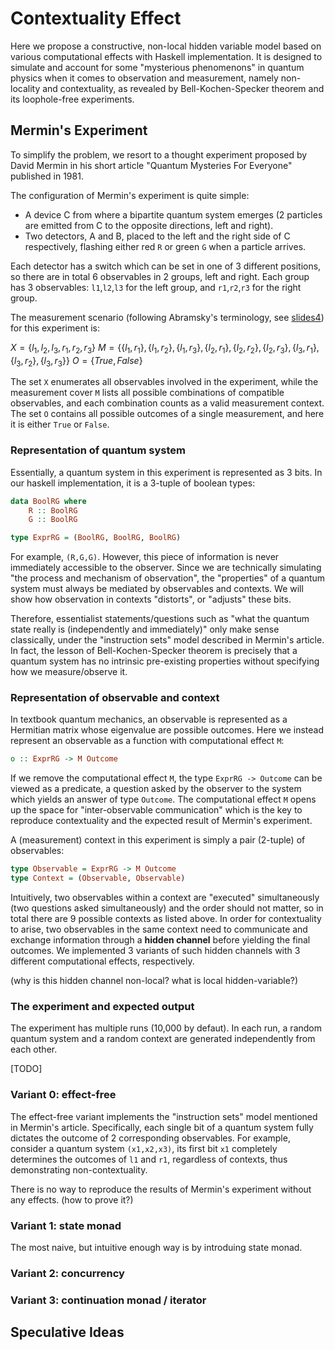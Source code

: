 # Contextuality Effect

Here we propose a constructive, non-local hidden variable model based on various computational effects with Haskell implementation. It is designed to simulate and account for some "mysterious phenomenons" in quantum physics when it comes to observation and measurement, namely non-locality and contextuality, as revealed by Bell-Kochen-Specker theorem and its loophole-free experiments.

## Mermin's Experiment

To simplify the problem, we resort to a thought experiment proposed by David Mermin in his short article "Quantum Mysteries For Everyone" published in 1981.

The configuration of Mermin's experiment is quite simple:
- A device C from where a bipartite quantum system emerges (2 particles are emitted from C to the opposite directions, left and right).
- Two detectors, A and B, placed to the left and the right side of C respectively, flashing either red `R` or green `G` when a particle arrives. 

Each detector has a switch which can be set in one of 3 different positions, so there are in total 6 observables in 2 groups, left and right. Each group has 3 observables: `l1`,`l2`,`l3` for the left group, and `r1`,`r2`,`r3` for the right group.

The measurement scenario (following Abramsky's terminology, see [slides4](https://dcclogin.github.io/notes/slides4.pdf)) for this experiment is:

$` X = \{l_1, l_2, l_3, r_1, r_2, r_3\} `$
$` M = \{\{l_1, r_1\}, \{l_1, r_2\}, \{l_1, r_3\}, \{l_2, r_1\}, \{l_2, r_2\}, \{l_2, r_3\}, \{l_3, r_1\}, \{l_3, r_2\}, \{l_3, r_3\}\} `$
$` O = \{True, False\} `$

The set `X` enumerates all observables involved in the experiment, while the measurement cover `M` lists all possible combinations of compatible observables, and each combination counts as a valid measurement context. The set `O` contains all possible outcomes of a single measurement, and here it is either `True` or `False`.


### Representation of quantum system

Essentially, a quantum system in this experiment is represented as 3 bits. In our haskell implementation, it is a 3-tuple of boolean types:

```haskell
data BoolRG where
    R :: BoolRG
    G :: BoolRG

type ExprRG = (BoolRG, BoolRG, BoolRG)
```

For example, `(R,G,G)`. However, this piece of information is never immediately accessible to the observer. Since we are technically simulating "the process and mechanism of observation", the "properties" of a quantum system must always be mediated by observables and contexts. We will show how observation in contexts "distorts", or "adjusts" these bits.

Therefore, essentialist statements/questions such as "what the quantum state really is (independently and immediately)" only make sense classically, under the "instruction sets" model described in Mermin's article. In fact, the lesson of Bell-Kochen-Specker theorem is precisely that a quantum system has no intrinsic pre-existing properties without specifying how we measure/observe it.

### Representation of observable and context

In textbook quantum mechanics, an observable is represented as a Hermitian matrix whose eigenvalue are possible outcomes. Here we instead represent an observable as a function with computational effect `M`:

```haskell
o :: ExprRG -> M Outcome
```

If we remove the computational effect `M`, the type `ExprRG -> Outcome` can be viewed as a predicate, a question asked by the observer to the system which yields an answer of type `Outcome`. The computational effect `M` opens up the space for "inter-observable communication" which is the key to reproduce contextuality and the expected result of Mermin's experiment.

A (measurement) context in this experiment is simply a pair (2-tuple) of observables:

```haskell
type Observable = ExprRG -> M Outcome
type Context = (Observable, Observable)
```

Intuitively, two observables within a context are "executed" simultaneously (two questions asked simultaneously) and the order should not matter, so in total there are 9 possible contexts as listed above. In order for contextuality to arise, two observables in the same context need to communicate and exchange information through a **hidden channel** before yielding the final outcomes. We implemented 3 variants of such hidden channels with 3 different computational effects, respectively.

(why is this hidden channel non-local? what is local hidden-variable?)


### The experiment and expected output

The experiment has multiple runs (10,000 by defaut). In each run, a random quantum system and a random context are generated independently from each other.

[TODO]


### Variant 0: effect-free

The effect-free variant implements the "instruction sets" model mentioned in Mermin's article. Specifically, each single bit of a quantum system fully dictates the outcome of 2 corresponding observables. For example, consider a quantum system `(x1,x2,x3)`, its first bit `x1` completely determines the outcomes of `l1` and `r1`, regardless of contexts, thus demonstrating non-contextuality.

There is no way to reproduce the results of Mermin's experiment without any effects. (how to prove it?)

### Variant 1: state monad

The most naive, but intuitive enough way is by introduing state monad.

### Variant 2: concurrency

### Variant 3: continuation monad / iterator


## Speculative Ideas


